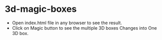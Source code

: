# 3d-magic-boxes
- Open index.html file in any browser to see the result.
- Click on Magic button to see the multiple 3D boxes Changes into One 3D box.
